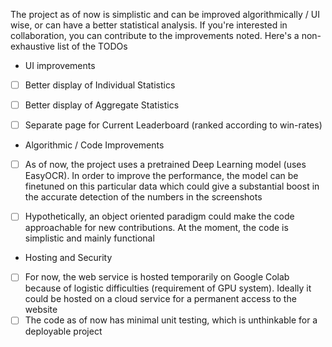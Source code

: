 The project as of now is simplistic and can be improved algorithmically / UI wise, or can have a better statistical analysis. If you're interested in collaboration, you can contribute to the improvements noted. Here's a non-exhaustive list of the TODOs

* UI improvements

- [ ] Better display of Individual Statistics
- [ ] Better display of Aggregate Statistics
- [ ] Separate page for Current Leaderboard (ranked according to win-rates)


* Algorithmic / Code Improvements

- [ ] As of now, the project uses a pretrained Deep Learning model (uses EasyOCR). In order to improve the performance, the model can be finetuned on this particular data which could give a substantial boost in the accurate detection of the numbers in the screenshots
- [ ] Hypothetically, an object oriented paradigm could make the code approachable for new contributions. At the moment, the code is simplistic and mainly functional


* Hosting and Security

- [ ] For now, the web service is hosted temporarily on Google Colab because of logistic difficulties (requirement of GPU system). Ideally it could be hosted on a cloud service for a permanent access to the website
- [ ] The code as of now has minimal unit testing, which is unthinkable for a deployable project
